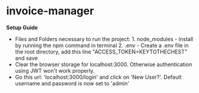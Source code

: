# invoice-manager

**Setup Guide**

- Files and Folders necessary to run the project:
        1. node_modules - install by running the npm command in terminal
        2. .env - Create a .env file in the root directory, add this line "ACCESS_TOKEN=KEYTOTHECHEST" and save
- Clear the browser storage for localhost:3000. Otherwise authentication using JWT won't work properly.
- Go this url: 'localhost:3000/login' and click on 'New User?'. Default username and password is now set to 'admin'

    
